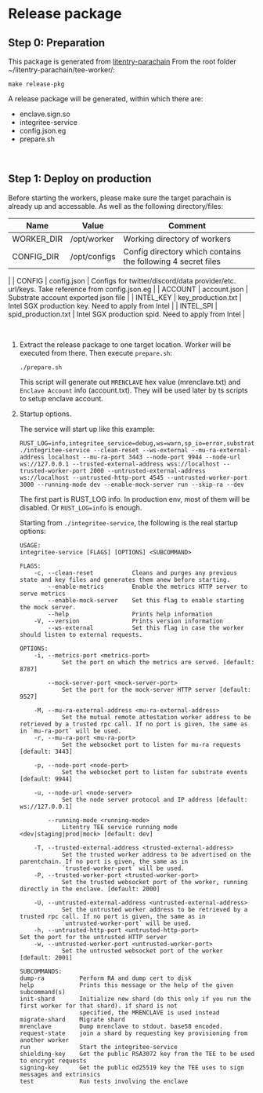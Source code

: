 
# Release package


## Step 0: Preparation

This package is generated from [litentry-parachain](https://github.com/litentry/litentry-parachain)
From the root folder ~/litentry-parachain/tee-worker/:
```
make release-pkg
```
A release package will be generated, within which there are:

- enclave.sign.so
- integritee-service
- config.json.eg
- prepare.sh

<br>

## Step 1: Deploy on production

Before starting the workers, please make sure the target parachain is already up and accessable. As well as the following directory/files:

| Name | Value | Comment |
|-----|------|---|
| WORKER_DIR | /opt/worker | Working directory of workers |
| CONFIG_DIR | /opt/configs | Config directory which contains the following 4 secret files |
|
| CONFIG | config.json | Configs for twitter/discord/data provider/etc. url/keys. Take reference from config.json.eg |
| ACCOUNT | account.json | Substrate account exported json file |
| INTEL_KEY | key_production.txt | Intel SGX production key. Need to apply from Intel |
| INTEL_SPI | spid_production.txt | Intel SGX production spid. Need to apply from Intel |

<br>

1. Extract the release package to one target location. Worker will be executed from there. Then execute `prepare.sh`:
    ```
    ./prepare.sh
    ```
    This script will generate out `MRENCLAVE` hex value (mrenclave.txt) and `Enclave Account` info (account.txt). They will be used later by ts scripts to setup enclave account.
    <br>

2. Startup options.

    The service will start up like this example:
    ```
    RUST_LOG=info,integritee_service=debug,ws=warn,sp_io=error,substrate_api_client=warn,itc_parentchain_light_client=warn,jsonrpsee_ws_client=warn,jsonrpsee_ws_server=warn,enclave_runtime=debug,ita_stf=debug,its_rpc_handler=warn,itc_rpc_client=warn,its_consensus_common=debug,its_state=warn,its_consensus_aura=warn,aura*=warn,its_consensus_slots=warn,itp_attestation_handler=debug,http_req=debug,lc_mock_server=warn,itc_rest_client=debug,lc_credentials=debug,lc_identity_verification=debug,lc_stf_task_receiver=debug,lc_stf_task_sender=debug,lc_data_providers=debug,itp_top_pool=debug,itc_parentchain_indirect_calls_executor=debug ./integritee-service --clean-reset --ws-external --mu-ra-external-address localhost --mu-ra-port 3443 --node-port 9944 --node-url ws://127.0.0.1 --trusted-external-address wss://localhost --trusted-worker-port 2000 --untrusted-external-address ws://localhost --untrusted-http-port 4545 --untrusted-worker-port 3000 --running-mode dev --enable-mock-server run --skip-ra --dev
    ```
    The first part is RUST_LOG info. In production env, most of them will be disabled. Or `RUST_LOG=info` is enough.

    Starting from `./integritee-service`, the following is the real startup options:

    ```
    USAGE:
    integritee-service [FLAGS] [OPTIONS] <SUBCOMMAND>

    FLAGS:
        -c, --clean-reset           Cleans and purges any previous state and key files and generates them anew before starting.
            --enable-metrics        Enable the metrics HTTP server to serve metrics
            --enable-mock-server    Set this flag to enable starting the mock server.
            --help                  Prints help information
        -V, --version               Prints version information
            --ws-external           Set this flag in case the worker should listen to external requests.

    OPTIONS:
        -i, --metrics-port <metrics-port>
                Set the port on which the metrics are served. [default: 8787]

            --mock-server-port <mock-server-port>
                Set the port for the mock-server HTTP server [default: 9527]

        -M, --mu-ra-external-address <mu-ra-external-address>
                Set the mutual remote attestation worker address to be retrieved by a trusted rpc call. If no port is given, the same as in `mu-ra-port` will be used.
        -r, --mu-ra-port <mu-ra-port>
                Set the websocket port to listen for mu-ra requests [default: 3443]

        -p, --node-port <node-port>
                Set the websocket port to listen for substrate events [default: 9944]

        -u, --node-url <node-server>
                Set the node server protocol and IP address [default: ws://127.0.0.1]

            --running-mode <running-mode>
                Litentry TEE service running mode <dev|staging|prod|mock> [default: dev]

        -T, --trusted-external-address <trusted-external-address>
                Set the trusted worker address to be advertised on the parentchain. If no port is given, the same as in
                `trusted-worker-port` will be used.
        -P, --trusted-worker-port <trusted-worker-port>
                Set the trusted websocket port of the worker, running directly in the enclave. [default: 2000]

        -U, --untrusted-external-address <untrusted-external-address>
                Set the untrusted worker address to be retrieved by a trusted rpc call. If no port is given, the same as in
                `untrusted-worker-port` will be used.
        -h, --untrusted-http-port <untrusted-http-port>                  Set the port for the untrusted HTTP server
        -w, --untrusted-worker-port <untrusted-worker-port>
                Set the untrusted websocket port of the worker [default: 2001]

    SUBCOMMANDS:
    dump-ra          Perform RA and dump cert to disk
    help             Prints this message or the help of the given subcommand(s)
    init-shard       Initialize new shard (do this only if you run the first worker for that shard). if shard is not
                     specified, the MRENCLAVE is used instead
    migrate-shard    Migrate shard
    mrenclave        Dump mrenclave to stdout. base58 encoded.
    request-state    join a shard by requesting key provisioning from another worker
    run              Start the integritee-service
    shielding-key    Get the public RSA3072 key from the TEE to be used to encrypt requests
    signing-key      Get the public ed25519 key the TEE uses to sign messages and extrinsics
    test             Run tests involving the enclave
    ```

